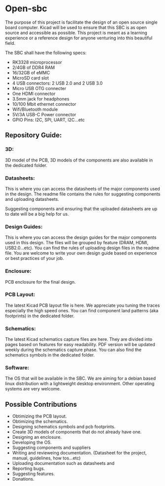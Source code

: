 # Open-sbc
The purpose of this project is facilitate the design of an open source single board computer. Kicad will be used to ensure that this SBC is as open source and accessible as possible. This project is meant as a learning experience or a reference design for anyone venturing into this beautiful field. 

The SBC shall have the following specs: 

- RK3328 microprocessor
- 2/4GB of DDR4 RAM
- 16/32GB of eMMC
- MicroSD card slot
- 4 USB   connectors: 2 USB 2.0 and 2 USB 3.0
- Micro USB OTG connecter
- One HDMI connector
- 3.5mm jack for headphones
- 10/100 Mbit ethernet connector
- Wifi/Bluetooth module
- 5V/3A USB-C Power connector
- GPIO Pins: I2C, SPI, UART, I2C...etc

## Repository Guide:

### 3D:

3D model of the PCB, 3D models of the components are also available in the dedicated folder.

### Datasheets:

This is where you can access the datasheets of the major components used in the design. The readme file contains the rules for suggesting components and uploading datasheets. 

Suggesting components and ensuring that the uploaded datasheets are up to date will be a big help for us.

### Design Guides: 

This is where you can access the design guides for the major components used in this design. The files will be grouped  by feature (DRAM, HDMI, USB2.0...etc). You can find the rules of uploading design files in the readme file. You are welcome to write your own design guide based on experience or best practices of your job.

### Enclosure: 

PCB enclosure for the final design. 


### PCB Layout: 

The latest Kicad PCB layout file is here. We appreciate you tuning the traces especially the high speed ones. You can find component land patterns (aka footprints) in the dedicated folder.

### Schematics:

The latest Kicad schematics capture files are here. They are divided into pages based on features for easy readability. PDF version will be updated weekly during the schematics capture phase. You can also find the schematics symbols in the dedicated folder. 

### Software:

The OS that will be available in the SBC. We are aiming for a debian based linux distribution with a lightweight desktop environment. Other operating systems are very welcome.


## Possible Contributions 

- Obtimizing the PCB layout.
- Obtimizing the schematics.
- Designing schematics symbols and pcb footprints.
- Create 3D models of components that do not already have one. 
- Designing an enclosure.
- Developing the OS.
- Suggesting components and suppliers
- Writing and revieweing documentation. (Datasheet for the project, manual, guidelines, how tos...etc)
- Uploading documentation such as datasheets and 
- Reporting bugs.
- Suggesting features.
- Donations.
